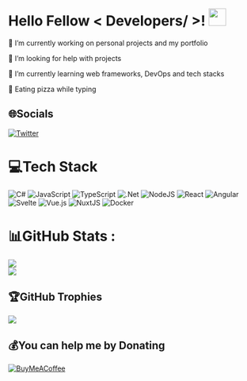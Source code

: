 # Hello Fellow < Developers/ >! <img src="https://media.giphy.com/media/hvRJCLFzcasrR4ia7z/giphy.gif" width="35">

🔭 I’m currently working on personal projects and my portfolio

🤝 I’m looking for help with projects

🚀 I’m currently learning web frameworks, DevOps and tech stacks

🍕 Eating pizza while typing

## 🌐Socials
[![Twitter](https://img.shields.io/badge/Twitter-%231DA1F2.svg?logo=Twitter&logoColor=white)](https://twitter.com/@simone98dm) 

# 💻Tech Stack
![C#](https://img.shields.io/badge/c%23-%23239120.svg?style=for-the-badge&logo=c-sharp&logoColor=white) 
![JavaScript](https://img.shields.io/badge/javascript-%23323330.svg?style=for-the-badge&logo=javascript&logoColor=%23F7DF1E) 
![TypeScript](https://img.shields.io/badge/typescript-%23007ACC.svg?style=for-the-badge&logo=typescript&logoColor=white) 
![.Net](https://img.shields.io/badge/.NET-5C2D91?style=for-the-badge&logo=.net&logoColor=white)
![NodeJS](https://img.shields.io/badge/node.js-6DA55F?style=for-the-badge&logo=node.js&logoColor=white) 
![React](https://img.shields.io/badge/react-%2320232a.svg?&style=for-the-badge&logo=react&logoColor=%2361DAFB) 
![Angular](https://img.shields.io/badge/angular-%23DD0031.svg?style=for-the-badge&logo=angular&logoColor=white)
![Svelte](https://img.shields.io/badge/svelte-%23f1413d.svg?style=for-the-badge&logo=svelte&logoColor=white) 
![Vue.js](https://img.shields.io/badge/vuejs-%2335495e.svg?style=for-the-badge&logo=vuedotjs&logoColor=%234FC08D) 
![NuxtJS](https://img.shields.io/badge/Nuxt-black?style=for-the-badge&logo=nuxt.js&logoColor=white) 
![Docker](https://img.shields.io/badge/docker-%230db7ed.svg?style=for-the-badge&logo=docker&logoColor=white)

# 📊GitHub Stats :
![](https://github-readme-stats.vercel.app/api?username=simone98dm&theme=algolia&hide_border=true&include_all_commits=true&count_private=true)<br/>
![](https://github-readme-streak-stats.herokuapp.com/?user=simone98dm&theme=algolia&hide_border=true)<br/>

## 🏆GitHub Trophies
![](https://github-profile-trophy.vercel.app/?username=simone98dm&theme=nord&no-frame=true&no-bg=false&margin-w=4)

## 💰You can help me by Donating
[![BuyMeACoffee](https://img.shields.io/badge/Buy%20Me%20a%20Coffee-ffdd00?style=for-the-badge&logo=buy-me-a-coffee&logoColor=black)](https://www.buymeacoffee.com/simone98dm) 

  

